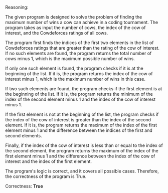 Reasoning:

The given program is designed to solve the problem of finding the maximum number of wins a cow can achieve in a coding tournament. The program takes as input the number of cows, the index of the cow of interest, and the Cowdeforces ratings of all cows.

The program first finds the indices of the first two elements in the list of Cowdeforces ratings that are greater than the rating of the cow of interest. If no such elements are found, the program returns the total number of cows minus 1, which is the maximum possible number of wins.

If only one such element is found, the program checks if it is at the beginning of the list. If it is, the program returns the index of the cow of interest minus 1, which is the maximum number of wins in this case.

If two such elements are found, the program checks if the first element is at the beginning of the list. If it is, the program returns the minimum of the index of the second element minus 1 and the index of the cow of interest minus 1.

If the first element is not at the beginning of the list, the program checks if the index of the cow of interest is greater than the index of the second element. If it is, the program returns the maximum of the index of the first element minus 1 and the difference between the indices of the first and second elements.

Finally, if the index of the cow of interest is less than or equal to the index of the second element, the program returns the maximum of the index of the first element minus 1 and the difference between the index of the cow of interest and the index of the first element.

The program's logic is correct, and it covers all possible cases. Therefore, the correctness of the program is True.

Correctness: **True**